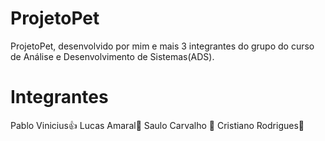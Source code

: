 # ProjetoPet
ProjetoPet, desenvolvido por mim e mais 3 integrantes do grupo do curso de Análise e Desenvolvimento de Sistemas(ADS).
# Integrantes
Pablo Vinicius👍
Lucas Amaral🤟
Saulo Carvalho 🖕
Cristiano Rodrigues🖖
